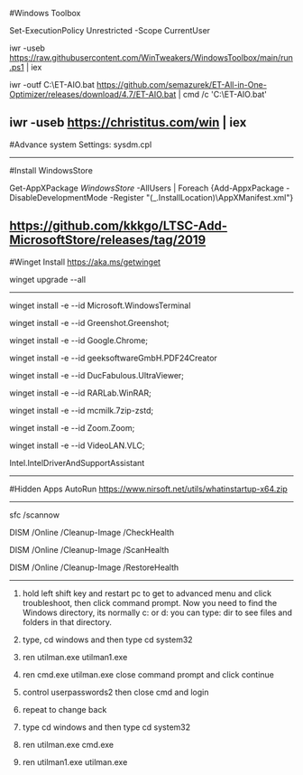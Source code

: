 #Windows Toolbox 

Set-ExecutionPolicy Unrestricted -Scope CurrentUser

iwr -useb https://raw.githubusercontent.com/WinTweakers/WindowsToolbox/main/run.ps1 | iex


iwr -outf C:\ET-AIO.bat https://github.com/semazurek/ET-All-in-One-Optimizer/releases/download/4.7/ET-AIO.bat | cmd /c 'C:\ET-AIO.bat'


iwr -useb https://christitus.com/win | iex
-------------------
#Advance system Settings: sysdm.cpl

-------------------
#Install WindowsStore

Get-AppXPackage *WindowsStore* -AllUsers | Foreach {Add-AppxPackage -DisableDevelopmentMode -Register "$($_.InstallLocation)\AppXManifest.xml"}

https://github.com/kkkgo/LTSC-Add-MicrosoftStore/releases/tag/2019
-------------------
#Winget Install 
https://aka.ms/getwinget


winget upgrade --all

---------------

winget install -e --id Microsoft.WindowsTerminal

winget install -e --id Greenshot.Greenshot;

winget install -e --id Google.Chrome;

winget install -e --id geeksoftwareGmbH.PDF24Creator

winget install -e --id DucFabulous.UltraViewer;

winget install -e --id RARLab.WinRAR;

winget install -e --id mcmilk.7zip-zstd;

winget install -e --id Zoom.Zoom;

winget install -e --id VideoLAN.VLC;


Intel.IntelDriverAndSupportAssistant

---------------
#Hidden Apps AutoRun
https://www.nirsoft.net/utils/whatinstartup-x64.zip



---------------
sfc /scannow

DISM /Online /Cleanup-Image /CheckHealth

DISM /Online /Cleanup-Image /ScanHealth

DISM /Online /Cleanup-Image /RestoreHealth

---------------


1. hold left shift key and restart pc to get to advanced menu
 and click troubleshoot, then click command prompt.
Now you need to find the Windows directory, its normally c: or d: you can type: dir to see files and folders in that directory.

2. type, cd windows and then type cd system32

3. ren utilman.exe utilman1.exe

4. ren cmd.exe utilman.exe close command prompt and click continue

5. control userpasswords2 then close cmd and login

6. repeat to change back

7. type cd windows and then type cd system32

8. ren utilman.exe cmd.exe

9. ren utilman1.exe utilman.exe
